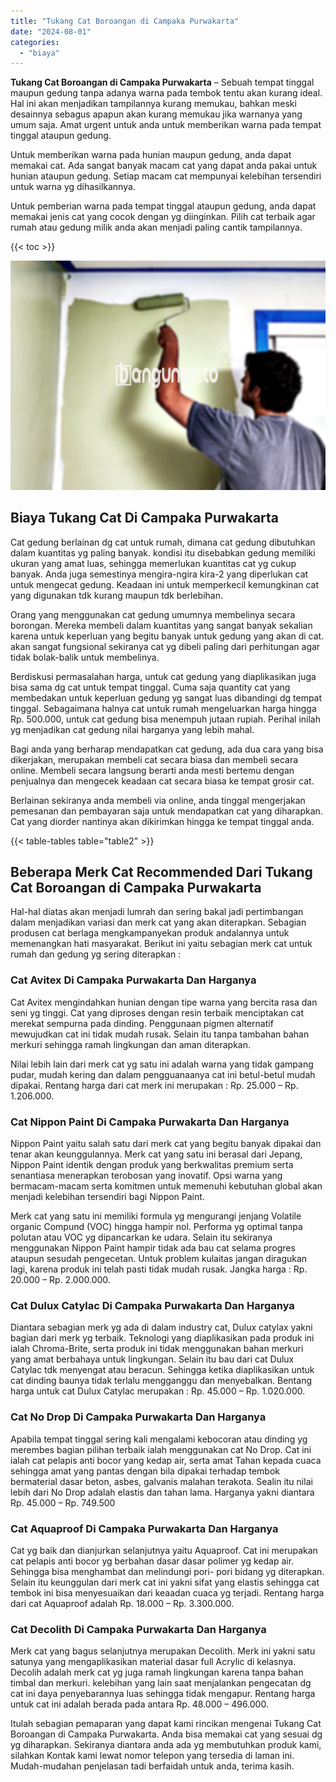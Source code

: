 ```yaml
---
title: "Tukang Cat Boroangan di Campaka Purwakarta"
date: "2024-08-01"
categories: 
  - "biaya"
---
```


**Tukang Cat Boroangan di Campaka Purwakarta** – Sebuah tempat tinggal maupun gedung tanpa adanya warna pada tembok tentu akan kurang ideal. Hal ini akan menjadikan tampilannya kurang memukau, bahkan meski desainnya sebagus apapun akan kurang memukau jika warnanya yang umum saja. Amat urgent untuk anda untuk memberikan warna pada tempat tinggal ataupun gedung.

Untuk memberikan warna pada hunian maupun gedung, anda dapat memakai cat. Ada sangat banyak macam cat yang dapat anda pakai untuk hunian ataupun gedung. Setiap macam cat mempunyai kelebihan tersendiri untuk warna yg dihasilkannya.

Untuk pemberian warna pada tempat tinggal ataupun gedung, anda dapat memakai jenis cat yang cocok dengan yg diinginkan. Pilih cat terbaik agar rumah atau gedung milik anda akan menjadi paling cantik tampilannya.

{{< toc >}}

![Tukang Cat Boroangan di Campaka Purwakarta](/images/jasa-cat-murah18.png)

## Biaya Tukang Cat Di Campaka Purwakarta

Cat gedung berlainan dg cat untuk rumah, dimana cat gedung dibutuhkan dalam kuantitas yg paling banyak. kondisi itu disebabkan gedung memiliki ukuran yang amat luas, sehingga memerlukan kuantitas cat yg cukup banyak. Anda juga semestinya mengira-ngira kira-2 yang diperlukan cat untuk mengecat gedung. Keadaan ini untuk memperkecil kemungkinan cat yang digunakan tdk kurang maupun tdk berlebihan.

Orang yang menggunakan cat gedung umumnya membelinya secara borongan. Mereka membeli dalam kuantitas yang sangat banyak sekalian karena untuk keperluan yang begitu banyak untuk gedung yang akan di cat. akan sangat fungsional sekiranya cat yg dibeli paling dari perhitungan agar tidak bolak-balik untuk membelinya.

Berdiskusi permasalahan harga, untuk cat gedung yang diaplikasikan juga bisa sama dg cat untuk tempat tinggal. Cuma saja quantity cat yang membedakan untuk keperluan gedung yg sangat luas dibandingi dg tempat tinggal. Sebagaimana halnya cat untuk rumah mengeluarkan harga hingga Rp. 500.000, untuk cat gedung bisa menempuh jutaan rupiah. Perihal inilah yg menjadikan cat gedung nilai harganya yang lebih mahal.

Bagi anda yang berharap mendapatkan cat gedung, ada dua cara yang bisa dikerjakan, merupakan membeli cat secara biasa dan membeli secara online. Membeli secara langsung berarti anda mesti bertemu dengan penjualnya dan mengecek keadaan cat secara biasa ke tempat grosir cat.

Berlainan sekiranya anda membeli via online, anda tinggal mengerjakan pemesanan dan pembayaran saja untuk mendapatkan cat yang diharapkan. Cat yang diorder nantinya akan dikirimkan hingga ke tempat tinggal anda.

{{< table-tables table="table2" >}}

## Beberapa Merk Cat Recommended Dari Tukang Cat Boroangan di Campaka Purwakarta

Hal-hal diatas akan menjadi lumrah dan sering bakal jadi pertimbangan dalam menjadikan variasi dan merk cat yang akan diterapkan. Sebagian produsen cat berlaga mengkampanyekan produk andalannya untuk memenangkan hati masyarakat. Berikut ini yaitu sebagian merk cat untuk rumah dan gedung yg sering diterapkan :

### Cat Avitex Di Campaka Purwakarta Dan Harganya

Cat Avitex mengindahkan hunian dengan tipe warna yang bercita rasa dan seni yg tinggi. Cat yang diproses dengan resin terbaik menciptakan cat merekat sempurna pada dinding. Penggunaan pigmen alternatif mewujudkan cat ini tidak mudah rusak. Selain itu tanpa tambahan bahan merkuri sehingga ramah lingkungan dan aman diterapkan.

Nilai lebih lain dari merk cat yg satu ini adalah warna yang tidak gampang pudar, mudah kering dan dalam pengguanaanya cat ini betul-betul mudah dipakai. Rentang harga dari cat merk ini merupakan : Rp. 25.000 – Rp. 1.206.000.

### Cat Nippon Paint Di Campaka Purwakarta Dan Harganya

Nippon Paint yaitu salah satu dari merk cat yang begitu banyak dipakai dan tenar akan keunggulannya. Merk cat yang satu ini berasal dari Jepang, Nippon Paint identik dengan produk yang berkwalitas premium serta senantiasa menerapkan terobosan yang inovatif. Opsi warna yang bermacam-macam serta komitmen untuk memenuhi kebutuhan global akan menjadi kelebihan tersendiri bagi Nippon Paint.

Merk cat yang satu ini memiliki formula yg mengurangi jenjang Volatile organic Compund (VOC) hingga hampir nol. Performa yg optimal tanpa polutan atau VOC yg dipancarkan ke udara. Selain itu sekiranya menggunakan Nippon Paint hampir tidak ada bau cat selama progres ataupun sesudah pengecetan. Untuk problem kulaitas jangan diragukan lagi, karena produk ini telah pasti tidak mudah rusak. Jangka harga : Rp. 20.000 – Rp. 2.000.000.

### Cat Dulux Catylac Di Campaka Purwakarta Dan Harganya

Diantara sebagian merk yg ada di dalam industry cat, Dulux catylax yakni bagian dari merk yg terbaik. Teknologi yang diaplikasikan pada produk ini ialah Chroma-Brite, serta produk ini tidak menggunakan bahan merkuri yang amat berbahaya untuk lingkungan. Selain itu bau dari cat Dulux Catylac tdk menyengat atau beracun. Sehingga ketika diaplikasikan untuk cat dinding baunya tidak terlalu mengganggu dan menyebalkan. Bentang harga untuk cat Dulux Catylac merupakan : Rp. 45.000 – Rp. 1.020.000.

### Cat No Drop Di Campaka Purwakarta Dan Harganya

Apabila tempat tinggal sering kali mengalami kebocoran atau dinding yg merembes bagian pilihan terbaik ialah menggunakan cat No Drop. Cat ini ialah cat pelapis anti bocor yang kedap air, serta amat Tahan kepada cuaca sehingga amat yang pantas dengan bila dipakai terhadap tembok bermaterial dasar beton, asbes, galvanis malahan terakota. Sealin itu nilai lebih dari No Drop adalah elastis dan tahan lama. Harganya yakni diantara Rp. 45.000 – Rp. 749.500

### Cat Aquaproof Di Campaka Purwakarta Dan Harganya

Cat yg baik dan dianjurkan selanjutnya yaitu Aquaproof. Cat ini merupakan cat pelapis anti bocor yg berbahan dasar dasar polimer yg kedap air. Sehingga bisa menghambat dan melindungi pori- pori bidang yg diterapkan. Selain itu keunggulan dari merk cat ini yakni sifat yang elastis sehingga cat tembok ini bisa menyesuaikan dari keaadan cuaca yg terjadi. Rentang harga dari cat Aquaproof adalah Rp. 18.000 – Rp. 3.300.000.

### Cat Decolith Di Campaka Purwakarta Dan Harganya

Merk cat yang bagus selanjutnya merupakan Decolith. Merk ini yakni satu satunya yang mengaplikasikan material dasar full Acrylic di kelasnya. Decolih adalah merk cat yg juga ramah lingkungan karena tanpa bahan timbal dan merkuri. kelebihan yang lain saat menjalankan pengecatan dg cat ini daya penyebarannya luas sehingga tidak mengapur. Rentang harga untuk cat ini adalah berada pada antara Rp. 48.000 – 496.000.

Itulah sebagian pemaparan yang dapat kami rincikan mengenai Tukang Cat Boroangan di Campaka Purwakarta. Anda bisa memakai cat yang sesuai dg yg diharapkan. Sekiranya diantara anda ada yg membutuhkan produk kami, silahkan Kontak kami lewat nomor telepon yang tersedia di laman ini. Mudah-mudahan penjelasan tadi berfaidah untuk anda, terima kasih.
